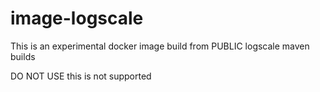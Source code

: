 # image-logscale

This is an experimental docker image build from PUBLIC logscale maven builds

DO NOT USE this is not supported 
